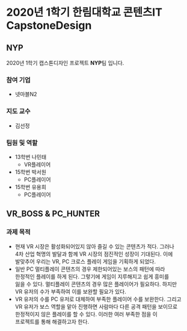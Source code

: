 <h1>
  2020년 1학기 한림대학교 콘텐츠IT CapstoneDesign
</h1>
<div>
  <h2>NYP</h2>
  <div>
    2020년 1학기 캡스톤디자인 프로젝트 <b>NYP</b>팀 입니다.
    <h3>참여 기업</h3>
    <ul>
      <li>넷마블N2</li>
    </ul>
    <h3>지도 교수</h3>
    <ul>
      <li>김선정</li>
    </ul>
  </div>
</div>
<h3>
  팀원 및 역할
</h3>
<div>
  <ul>
    <li>
      13학번 나민태
      <ul>
        <li>
          VR플레이어
        </li>
      </ul>
    </li>
    <li>
      15학번 박서원
      <ul>
        <li>
          PC플레이어
        </li>
      </ul>
    </li>
    <li>
      15학번 유용희
      <ul>
        <li>
          PC플레이어
        </li>
      </ul>
    </li>
  </ul>
</div>
<div>
  <h2>
    VR_BOSS & PC_HUNTER
  </h2>
  <h3>
    과제 목적
  </h3>
  <div>
    <ul>
      <li>
        현재 VR 시장은 활성화되어있지 않아 즐길 수 있는 콘텐츠가 적다. 그러나<br />
        4차 산업 혁명의 발달과 함께 VR 시장의 점진적인 성장이 기대된다. 이에<br />
        발맞추어 우리는 VR, PC 크로스 플레이 게임을 기획하게 되었다.
      </li>
      <li>
        일반 PC 멀티플레이 콘텐츠의 경우 제한되어있는 보스의 패턴에 따라<br />
        한정적인 플레이를 하게 된다. 그렇기에 게임이 지루해지고 쉽게 흥미를
        <br />
        잃을 수 있다. 멀티플레이 콘텐츠의 경우 많은 플레이어가 필요하다.
        하지만<br />
        VR 유저의 수가 부족하여 이를 보완할 필요가 있다.
      </li>
      <li>
        VR 유저의 수를 PC 유저로 대체하여 부족한 플레이어 수를 보완한다.
        그리고<br />
        VR 유저가 보스 역할을 맡아 진행하면 사람마다 다른 공격 패턴을
        보이므로<br />
        한정적이지 않은 플레이를 할 수 있다. 이러한 여러 부족한 점을 이<br />
        프로젝트를 통해 해결하고자 한다.
      </li>
    </ul>
  </div>
</div>
